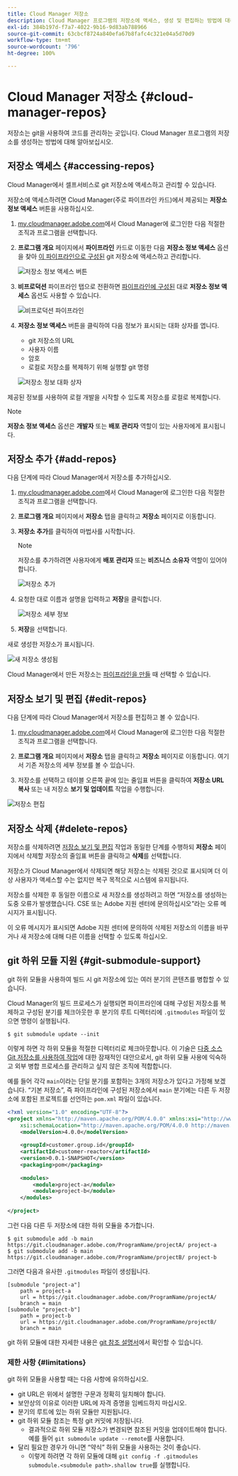 ```yaml
---
title: Cloud Manager 저장소
description: Cloud Manager 프로그램의 저장소에 액세스, 생성 및 편집하는 방법에 대해 알아보십시오.
exl-id: 384b197d-f7a7-4022-9b16-9d83ab788966
source-git-commit: 63cbcf8724a840efa67b8fafc4c321e04a5d70d9
workflow-type: tm+mt
source-wordcount: '796'
ht-degree: 100%

---
```



# Cloud Manager 저장소 {#cloud-manager-repos}

저장소는 git을 사용하여 코드를 관리하는 곳입니다. Cloud Manager 프로그램의 저장소를 생성하는 방법에 대해 알아보십시오.

## 저장소 액세스 {#accessing-repos}

Cloud Manager에서 셀프서비스로 git 저장소에 액세스하고 관리할 수 있습니다.

저장소에 액세스하려면 Cloud Manager(주로 파이프라인 카드)에서 제공되는 **저장소 정보 액세스** 버튼을 사용하십시오.

1. [my.cloudmanager.adobe.com](https://my.cloudmanager.adobe.com)에서 Cloud Manager에 로그인한 다음 적절한 조직과 프로그램을 선택합니다.

1. **프로그램 개요** 페이지에서 **파이프라인** 카드로 이동한 다음 **저장소 정보 액세스** 옵션을 찾아 [이 파이프라인으로 구성된](/help/using/production-pipelines.md) git 저장소에 액세스하고 관리합니다.

   ![저장소 정보 액세스 버튼](/help/assets/access-repo1.png)

1. **비프로덕션** 파이프라인 탭으로 전환하면 [파이프라인에 구성된](/help/using/non-production-pipelines.md) 대로 **저장소 정보 액세스** 옵션도 사용할 수 있습니다.

   ![비프로덕션 파이프라인 ](/help/assets/access-repo-nonprod.png)

1. **저장소 정보 액세스** 버튼을 클릭하여 다음 정보가 표시되는 대화 상자를 엽니다.

   * git 저장소의 URL
   * 사용자 이름
   * 암호
   * 로컬로 저장소를 복제하기 위해 실행할 git 명령

   ![저장소 정보 대화 상자](/help/assets/access-repo-create.png)

제공된 정보를 사용하여 로컬 개발을 시작할 수 있도록 저장소를 로컬로 복제합니다.

>[!NOTE]
>
>**저장소 정보 액세스** 옵션은 **개발자** 또는 **배포 관리자** 역할이 있는 사용자에게 표시됩니다.

## 저장소 추가 {#add-repos}

다음 단계에 따라 Cloud Manager에서 저장소를 추가하십시오.

1. [my.cloudmanager.adobe.com](https://my.cloudmanager.adobe.com)에서 Cloud Manager에 로그인한 다음 적절한 조직과 프로그램을 선택합니다.

1. **프로그램 개요** 페이지에서 **저장소** 탭을 클릭하고 **저장소** 페이지로 이동합니다.

1. **저장소 추가**&#x200B;를 클릭하여 마법사를 시작합니다.

   >[!NOTE]
   >
   >저장소를 추가하려면 사용자에게 **배포 관리자** 또는 **비즈니스 소유자** 역할이 있어야 합니다.

   ![저장소 추가](/help/assets/create-repo2.png)

1. 요청한 대로 이름과 설명을 입력하고 **저장**&#x200B;을 클릭합니다.

   ![저장소 세부 정보](/help/assets/repo-1.png)

1. **저장**&#x200B;을 선택합니다.

새로 생성한 저장소가 표시됩니다.

![새 저장소 생성됨](/help/assets/create-repo3.png)

Cloud Manager에서 만든 저장소는 [파이프라인을 만들](/help/overview/ci-cd-pipelines.md) 때 선택할 수 있습니다.

## 저장소 보기 및 편집 {#edit-repos}

다음 단계에 따라 Cloud Manager에서 저장소를 편집하고 볼 수 있습니다.

1. [my.cloudmanager.adobe.com](https://my.cloudmanager.adobe.com)에서 Cloud Manager에 로그인한 다음 적절한 조직과 프로그램을 선택합니다.

1. **프로그램 개요** 페이지에서 **저장소** 탭을 클릭하고 **저장소** 페이지로 이동합니다. 여기서 기존 저장소의 세부 정보를 볼 수 있습니다.

1. 저장소를 선택하고 테이블 오른쪽 끝에 있는 줄임표 버튼을 클릭하여 **저장소 URL 복사** 또는 내 저장소 **보기 및 업데이트** 작업을 수행합니다.

![저장소 편집](/help/assets/create-repo3.png)

## 저장소 삭제 {#delete-repos}

저장소를 삭제하려면 [저장소 보기 및 편집](#edit-repos) 작업과 동일한 단계를 수행하되 **저장소** 페이지에서 삭제할 저장소의 줄임표 버튼을 클릭하고 **삭제**&#x200B;를 선택합니다.

저장소가 Cloud Manager에서 삭제되면 해당 저장소는 삭제된 것으로 표시되며 더 이상 사용자가 액세스할 수는 없지만 복구 목적으로 시스템에 유지됩니다.

저장소를 삭제한 후 동일한 이름으로 새 저장소를 생성하려고 하면 “저장소를 생성하는 도중 오류가 발생했습니다. CSE 또는 Adobe 지원 센터에 문의하십시오”라는 오류 메시지가 표시됩니다.

이 오류 메시지가 표시되면 Adobe 지원 센터에 문의하여 삭제된 저장소의 이름을 바꾸거나 새 저장소에 대해 다른 이름을 선택할 수 있도록 하십시오.

## git 하위 모듈 지원 {#git-submodule-support}

git 하위 모듈을 사용하여 빌드 시 git 저장소에 있는 여러 분기의 콘텐츠를 병합할 수 있습니다.

Cloud Manager의 빌드 프로세스가 실행되면 파이프라인에 대해 구성된 저장소를 복제하고 구성된 분기를 체크아웃한 후 분기의 루트 디렉터리에 `.gitmodules` 파일이 있으면 명령이 실행됩니다.

```
$ git submodule update --init
```

이렇게 하면 각 하위 모듈을 적절한 디렉터리로 체크아웃합니다. 이 기술은 [다중 소스 Git 저장소를 사용하여 작업](/help/managing-code/multiple-git-repos.md)에 대한 잠재적인 대안으로서, git 하위 모듈 사용에 익숙하고 외부 병합 프로세스를 관리하고 싶지 않은 조직에 적합합니다.

예를 들어 각각 `main`이라는 단일 분기를 포함하는 3개의 저장소가 있다고 가정해 보겠습니다. “기본 저장소”, 즉 파이프라인에 구성된 저장소에서 `main` 분기에는 다른 두 저장소에 포함된 프로젝트를 선언하는 `pom.xml` 파일이 있습니다.

```xml
<?xml version="1.0" encoding="UTF-8"?>
<project xmlns="http://maven.apache.org/POM/4.0.0" xmlns:xsi="http://www.w3.org/2001/XMLSchema-instance"
    xsi:schemaLocation="http://maven.apache.org/POM/4.0.0 http://maven.apache.org/maven-v4_0_0.xsd">
    <modelVersion>4.0.0</modelVersion>
   
    <groupId>customer.group.id</groupId>
    <artifactId>customer-reactor</artifactId>
    <version>0.0.1-SNAPSHOT</version>
    <packaging>pom</packaging>
   
    <modules>
        <module>project-a</module>
        <module>project-b</module>
    </modules>
   
</project>
```

그런 다음 다른 두 저장소에 대한 하위 모듈을 추가합니다.

```shell
$ git submodule add -b main https://git.cloudmanager.adobe.com/ProgramName/projectA/ project-a
$ git submodule add -b main https://git.cloudmanager.adobe.com/ProgramName/projectB/ project-b
```

그러면 다음과 유사한 `.gitmodules` 파일이 생성됩니다.

```text
[submodule "project-a"]
    path = project-a
    url = https://git.cloudmanager.adobe.com/ProgramName/projectA/
    branch = main
[submodule "project-b"]
    path = project-b
    url = https://git.cloudmanager.adobe.com/ProgramName/projectB/
    branch = main
```

git 하위 모듈에 대한 자세한 내용은 [git 참조 설명서](https://git-scm.com/book/en/v2/Git-Tools-Submodules)에서 확인할 수 있습니다.

### 제한 사항 {#limitations}

git 하위 모듈을 사용할 때는 다음 사항에 유의하십시오.

* git URL은 위에서 설명한 구문과 정확히 일치해야 합니다.
* 보안상의 이유로 이러한 URL에 자격 증명을 임베드하지 마십시오.
* 분기의 루트에 있는 하위 모듈만 지원됩니다.
* git 하위 모듈 참조는 특정 git 커밋에 저장됩니다.
   * 결과적으로 하위 모듈 저장소가 변경되면 참조된 커밋을 업데이트해야 합니다. 예를 들어 `git submodule update --remote`를 사용합니다.
* 달리 필요한 경우가 아니면 “약식” 하위 모듈을 사용하는 것이 좋습니다.
   * 이렇게 하려면 각 하위 모듈에 대해 `git config -f .gitmodules submodule.<submodule path>.shallow true`를 실행합니다.
